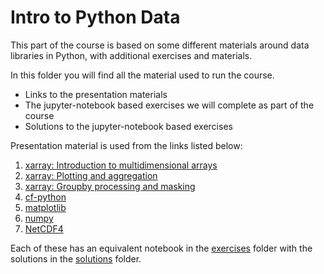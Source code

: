 # Intro to Python Data

This part of the course is based on some different materials around data libraries in Python, with additional exercises and materials.

In this folder you will find all the material used to run the course.
* Links to the presentation materials
* The jupyter-notebook based exercises we will complete as part of the course
* Solutions to the jupyter-notebook based exercises

Presentation material is used from the links listed below:

1. [xarray: Introduction to multidimensional arrays]()
2. [xarray: Plotting and aggregation]()
3. [xarray: Groupby processing and masking]()
4. [cf-python]()
5. [matplotlib]()
6. [numpy]()
7. [NetCDF4]()

Each of these has an equivalent notebook in the [exercises](/python-data/exercises) folder with the solutions in the [solutions](python-data/solutions) folder. 